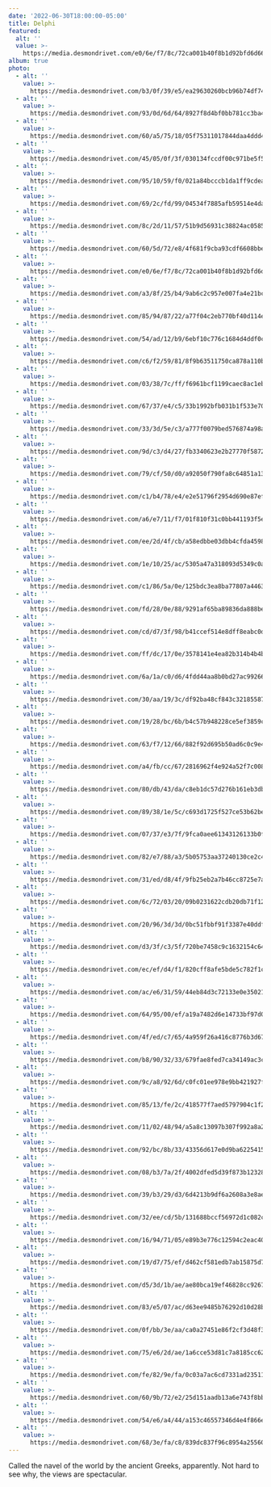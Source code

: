```yaml
---
date: '2022-06-30T18:00:00-05:00'
title: Delphi
featured:
  alt: ''
  value: >-
    https://media.desmondrivet.com/e0/6e/f7/8c/72ca001b40f8b1d92bfd6d66c13848177ffcb64885b4178cd8036e99.jpg
album: true
photo:
  - alt: ''
    value: >-
      https://media.desmondrivet.com/b3/0f/39/e5/ea29630260bcb96b74df741c7886c3345158cf8a05403d483c4e1bdb.jpg
  - alt: ''
    value: >-
      https://media.desmondrivet.com/93/0d/6d/64/8927f8d4bf0bb781cc3ba46f5300c4682e451f1dbefbafa69889d369.jpg
  - alt: ''
    value: >-
      https://media.desmondrivet.com/60/a5/75/18/05f75311017844daa4ddd47ee1de0ad969e44618d0fe116472699565.jpg
  - alt: ''
    value: >-
      https://media.desmondrivet.com/45/05/0f/3f/030134fccdf00c971be5f519600b106fb0fdbf8a12fe608ee45a7838.jpg
  - alt: ''
    value: >-
      https://media.desmondrivet.com/95/10/59/f0/021a84bcccb1da1ff9cdeaced8c3a8d1a4ab85ff26252bfba8bf9fa7.jpg
  - alt: ''
    value: >-
      https://media.desmondrivet.com/69/2c/fd/99/04534f7885afb59514e4da9f9a762d57978e14323c38f1237c514090.jpg
  - alt: ''
    value: >-
      https://media.desmondrivet.com/8c/2d/11/57/51b9d56931c38824ac0585c0d6a5f53c03c426b6636b81f45f7017d2.jpg
  - alt: ''
    value: >-
      https://media.desmondrivet.com/60/5d/72/e8/4f681f9cba93cdf6608bbe4e38e33d8452aed40c56d980dade26e2f2.jpg
  - alt: ''
    value: >-
      https://media.desmondrivet.com/e0/6e/f7/8c/72ca001b40f8b1d92bfd6d66c13848177ffcb64885b4178cd8036e99.jpg
  - alt: ''
    value: >-
      https://media.desmondrivet.com/a3/8f/25/b4/9ab6c2c957e007fa4e21bc1a3fbd3f1d208aabafc8efb2a4154f18e6.jpg
  - alt: ''
    value: >-
      https://media.desmondrivet.com/85/94/87/22/a77f04c2eb770bf40d114e6ddc395dfade6305b75c78729fe4bccdeb.jpg
  - alt: ''
    value: >-
      https://media.desmondrivet.com/54/ad/12/b9/6ebf10c776c1684d4ddf0c480c25ee535579e822f70c3c4388a7b04f.jpg
  - alt: ''
    value: >-
      https://media.desmondrivet.com/c6/f2/59/81/8f9b63511750ca878a110b4136b0b8952c2a9b99c78f61bc310a26b2.jpg
  - alt: ''
    value: >-
      https://media.desmondrivet.com/03/38/7c/ff/f6961bcf1199caec8ac1eb45bb64c34eba7a29ad4cdd26601c9dbf03.jpg
  - alt: ''
    value: >-
      https://media.desmondrivet.com/67/37/e4/c5/33b1992bfb031b1f533e706b71a8aae2522a246633ff520396ee6c53.jpg
  - alt: ''
    value: >-
      https://media.desmondrivet.com/33/3d/5e/c3/a777f0079bed576874a98af5c9056ab8d3baaa80267110558fbc40a2.jpg
  - alt: ''
    value: >-
      https://media.desmondrivet.com/9d/c3/d4/27/fb3340623e2b27770f587256b9038bf4b9961bf7e9e254d2e8223712.jpg
  - alt: ''
    value: >-
      https://media.desmondrivet.com/79/cf/50/d0/a92050f790fa8c64851a136fd1f324a567aa30dc4e61ddebd51cc9c5.jpg
  - alt: ''
    value: >-
      https://media.desmondrivet.com/c1/b4/78/e4/e2e51796f2954d690e87ef15242641c9bf79a1bd0c894d413306dedf.jpg
  - alt: ''
    value: >-
      https://media.desmondrivet.com/a6/e7/11/f7/01f810f31c0bb441193f5e159be322c3c84963f59716c9e8417bfae7.jpg
  - alt: ''
    value: >-
      https://media.desmondrivet.com/ee/2d/4f/cb/a58edbbe03dbb4cfda4598ed502efc7c52d99aab5e049d6af067b5c1.jpg
  - alt: ''
    value: >-
      https://media.desmondrivet.com/1e/10/25/ac/5305a47a318093d5349c0adfb33f57099c5207c3b43e93d25ac44f27.jpg
  - alt: ''
    value: >-
      https://media.desmondrivet.com/c1/86/5a/0e/125bdc3ea8ba77807a44638536293801361212a792beb01f470a0e82.jpg
  - alt: ''
    value: >-
      https://media.desmondrivet.com/fd/28/0e/88/9291af65ba89836da888befafc614c754fd53b009234b2d31b2311b5.jpg
  - alt: ''
    value: >-
      https://media.desmondrivet.com/cd/d7/3f/98/b41ccef514e8dff8eabc0d670e69e467108f3f31686376b18e8e74ac.jpg
  - alt: ''
    value: >-
      https://media.desmondrivet.com/ff/dc/17/0e/3578141e4ea82b314b4b4b0493c7eefda977bd83325ec20114a4d287.jpg
  - alt: ''
    value: >-
      https://media.desmondrivet.com/6a/1a/c0/d6/4fdd44aa8b0bd27ac99266197608278c089c8de896938c9c1ae6265d.jpg
  - alt: ''
    value: >-
      https://media.desmondrivet.com/30/aa/19/3c/df92ba48cf843c3218558717ab95787b9b46b0095bf749fdeb432721.jpg
  - alt: ''
    value: >-
      https://media.desmondrivet.com/19/28/bc/6b/b4c57b948228ce5ef3859c8747a43a8f34583e8c1dcea051c33fdb20.jpg
  - alt: ''
    value: >-
      https://media.desmondrivet.com/63/f7/12/66/882f92d695b50ad6c0c9e42138e1aa9e09b5afe97006c07e562cefec.jpg
  - alt: ''
    value: >-
      https://media.desmondrivet.com/a4/fb/cc/67/2816962f4e924a52f7c008cbcb6e1f7f1727683eb9eadc72c94ba2ed.jpg
  - alt: ''
    value: >-
      https://media.desmondrivet.com/80/db/43/da/c8eb1dc57d276b161eb3dbf8f7f3cfb3c4cad6dadf14e4a9523c88ca.jpg
  - alt: ''
    value: >-
      https://media.desmondrivet.com/89/38/1e/5c/c693d1725f527ce53b62be55322dbd82d9228a93284c2ce5b4c9de9b.jpg
  - alt: ''
    value: >-
      https://media.desmondrivet.com/07/37/e3/7f/9fca0aee61343126133b0f4069a832d08246e5bc29fdb1c9e19186f6.jpg
  - alt: ''
    value: >-
      https://media.desmondrivet.com/82/e7/88/a3/5b05753aa37240130ce2c409997b497486072b1eaea976d01ab1348b.jpg
  - alt: ''
    value: >-
      https://media.desmondrivet.com/31/ed/d8/4f/9fb25eb2a7b46cc8725e7a7efa5a0a8bf8f81af144a5bb18d259e65d.jpg
  - alt: ''
    value: >-
      https://media.desmondrivet.com/6c/72/03/20/09b0231622cdb20db71f123c579cf34928fd7238133c18fef5801c12.jpg
  - alt: ''
    value: >-
      https://media.desmondrivet.com/20/96/3d/3d/0bc51fbbf91f3387e40ddffef5845aa72ec69531b11a113e0782cf01.jpg
  - alt: ''
    value: >-
      https://media.desmondrivet.com/d3/3f/c3/5f/720be7458c9c1632154c64d801cf8bec0662c54370081f009f3680ad.jpg
  - alt: ''
    value: >-
      https://media.desmondrivet.com/ec/ef/d4/f1/820cff8afe5bde5c782f1c992fd8a587bc8a251a33a957870edff50a.jpg
  - alt: ''
    value: >-
      https://media.desmondrivet.com/ac/e6/31/59/44eb84d3c72133e0e35021596a4fda8f5aa5920c1e28715ec06ab8df.jpg
  - alt: ''
    value: >-
      https://media.desmondrivet.com/64/95/00/ef/a19a7482d6e14733bf97d0ac8cc8a0583267237d5dd46f1b5eefe522.jpg
  - alt: ''
    value: >-
      https://media.desmondrivet.com/4f/ed/c7/65/4a959f26a416c8776b3d676524a7a10e1d6a770af6af17294a396412.jpg
  - alt: ''
    value: >-
      https://media.desmondrivet.com/b8/90/32/33/679fae8fed7ca34149ac3c78c6ab9a85ff8fc5568017808dd602ffb6.jpg
  - alt: ''
    value: >-
      https://media.desmondrivet.com/9c/a8/92/6d/c0fc01ee978e9bb421927f90b328fd3e387f8770509ad71daa26b7b9.jpg
  - alt: ''
    value: >-
      https://media.desmondrivet.com/85/13/fe/2c/418577f7aed5797904c1f254ef716928d99ddabb720fb87d93a09e72.jpg
  - alt: ''
    value: >-
      https://media.desmondrivet.com/11/02/48/94/a5a8c13097b307f992a8a27741193daec96a391bb766bd4cc4e36863.jpg
  - alt: ''
    value: >-
      https://media.desmondrivet.com/92/bc/8b/33/43356d617e0d9ba622541510d8b0225b3271f5222fc1fed15022d46a.jpg
  - alt: ''
    value: >-
      https://media.desmondrivet.com/08/b3/7a/2f/4002dfed5d39f873b12328ff3100cbd099bf9dec6cc08cc6d8326873.jpg
  - alt: ''
    value: >-
      https://media.desmondrivet.com/39/b3/29/d3/6d4213b9df6a2608a3e8aebce9bc72c46b9000cf81330426060d3657.jpg
  - alt: ''
    value: >-
      https://media.desmondrivet.com/32/ee/cd/5b/131688bccf56972d1c082c4566ac1c24171bac7d490734d9656a87f7.jpg
  - alt: ''
    value: >-
      https://media.desmondrivet.com/16/94/71/05/e89b3e776c12594c2eac40eedeebab6bbf8fdc489a9819f503b5a565.jpg
  - alt: ''
    value: >-
      https://media.desmondrivet.com/19/d7/75/ef/d462cf581edb7ab15875d760108669a5221791c33a0eb9933d75ff8b.jpg
  - alt: ''
    value: >-
      https://media.desmondrivet.com/d5/3d/1b/ae/ae80bca19ef46828cc9267a142f710f443e07e6c82258af16a7e97b7.jpg
  - alt: ''
    value: >-
      https://media.desmondrivet.com/83/e5/07/ac/d63ee9485b76292d10d28baf1f2d4e4dece3b373a8fa8a6778347460.jpg
  - alt: ''
    value: >-
      https://media.desmondrivet.com/0f/bb/3e/aa/ca0a27451e86f2cf3d48f3b6aba8dc899f149a5b662dedc30839025a.jpg
  - alt: ''
    value: >-
      https://media.desmondrivet.com/75/e6/2d/ae/1a6cce53d81c7a8185cc627b952647b1deada7a9f2d20842b11ebf4d.jpg
  - alt: ''
    value: >-
      https://media.desmondrivet.com/fe/82/9e/fa/0c03a7ac6cd7331ad235110b151f5204f9dc8a1ff0211598d5f6d45e.jpg
  - alt: ''
    value: >-
      https://media.desmondrivet.com/60/9b/72/e2/25d151aadb13a6e743f8bb9919e79c71fe331c5d63b5148c56eed618.jpg
  - alt: ''
    value: >-
      https://media.desmondrivet.com/54/e6/a4/44/a153c46557346d4e4f866eab98e19fb9dad6c062e0f326d0b3637967.jpg
  - alt: ''
    value: >-
      https://media.desmondrivet.com/68/3e/fa/c8/839dc837f96c8954a25560c5ad2b4e82fe193f150a5d6ede29d88e33.jpg
---
```


Called the navel of the world by the ancient Greeks, apparently.  Not hard to see why, the views are spectacular.
